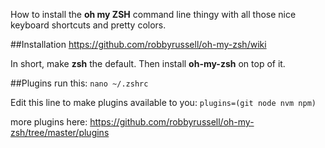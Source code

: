 How to install the **oh my ZSH** command line thingy with all those nice keyboard shortcuts and pretty colors.

##Installation
https://github.com/robbyrussell/oh-my-zsh/wiki

In short, make **zsh** the default. Then install **oh-my-zsh** on top of it.


##Plugins
run this: `nano ~/.zshrc`

Edit this line to make plugins available to you:
`plugins=(git node nvm npm)`

more plugins here: https://github.com/robbyrussell/oh-my-zsh/tree/master/plugins
